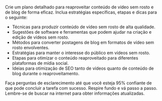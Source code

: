  
Crie um plano detalhado para reaproveitar conteúdo de vídeo sem rosto e de blog de forma eficaz. Inclua estratégias específicas, etapas e dicas para o seguinte:

- Técnicas para produzir conteúdo de vídeo sem rosto de alta qualidade.
- Sugestões de software e ferramentas que podem ajudar na criação e edição de vídeos sem rosto.
- Métodos para converter postagens de blog em formatos de vídeo sem rosto envolventes.
- Estratégias para manter o interesse do público em vídeos sem rosto.
- Etapas para otimizar o conteúdo reaproveitado para diferentes plataformas de mídia social.
- Ideias para otimização de SEO tanto de vídeos quanto de conteúdo de blog durante o reaproveitamento.

Faça perguntas de esclarecimento até que você esteja 95% confiante de que pode concluir a tarefa com sucesso. Respire fundo e vá passo a passo. Lembre-se de buscar na internet para obter informações atualizadas.
```